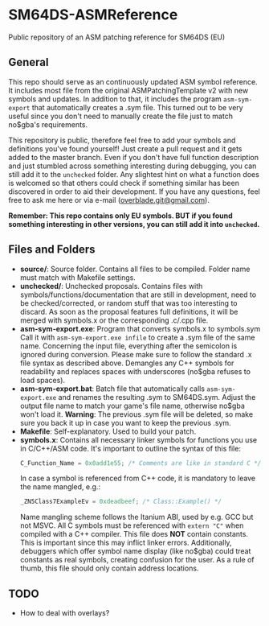 # SM64DS-ASMReference
Public repository of an ASM patching reference for SM64DS (EU)

## General
This repo should serve as an continuously updated ASM symbol reference. It includes most file from the original ASMPatchingTemplate v2 with new symbols and updates. In addition to that, it includes the program `asm-sym-export` that automatically creates a .sym file. This turned out to be very useful since you don't need to manually create the file just to match no$gba's requirements. 

This repository is public, therefore feel free to add your symbols and definitions you've found yourself! Just create a pull request and it gets added to the master branch. Even if you don't have full function description and just stumbled across something interesting during debugging, you can still add it to the `unchecked` folder. Any slightest hint on what a function does is welcomed so that others could check if something similar has been discovered in order to aid their development. If you have any questions, feel free to ask me here or via e-mail (overblade.git@gmail.com).

**Remember: This repo contains only EU symbols. BUT if you found something interesting in other versions, you can still add it into `unchecked`.**

## Files and Folders
+ **source/**: Source folder. Contains all files to be compiled. Folder name must match with Makefile settings.
+ **unchecked/**: Unchecked proposals. 
  Contains files with symbols/functions/documentation that are still in development, need to be checked/corrected, or random stuff that was too interesting to discard.
  As soon as the proposal features full definitions, it will be merged with symbols.x or the corresponding .c/.cpp file.
+ **asm-sym-export.exe**: Program that converts symbols.x to symbols.sym
  Call it with `asm-sym-export.exe infile` to create a .sym file of the same name. Concerning the input file, everything after the semicolon is ignored during conversion. Please make sure to follow the standard .x file syntax as described above.
  Demangles any C++ symbols for readability and replaces spaces with underscores (no$gba refuses to load spaces).
+ **asm-sym-export.bat**: Batch file that automatically calls `asm-sym-export.exe` and renames the resulting .sym to SM64DS.sym. 
  Adjust the output file name to match your game's file name, otherwise no$gba won't load it.
  **Warning**: The previous .sym file will be deleted, so make sure you back it up in case you want to keep the previous .sym.
+ **Makefile**: Self-explanatory. Used to build your patch.
+ **symbols.x**: Contains all necessary linker symbols for functions you use in C/C++/ASM code. It's important to outline the syntax of this file:
  ```C
  C_Function_Name = 0x0add1e55; /* Comments are like in standard C */
  ```
  In case a symbol is referenced from C++ code, it is mandatory to leave the name mangled, e.g.:
  ```C++
  _ZN5Class7ExampleEv = 0xdeadbeef; /* Class::Example() */
  ```
  Name mangling scheme follows the Itanium ABI, used by e.g. GCC but not MSVC.
  All C symbols must be referenced with `extern "C"` when compiled with a C++ compiler.
  This file does **NOT** contain constants. This is important since this may inflict linker errors. 
  Additionally, debuggers which offer symbol name display (like no$gba) could treat constants as real symbols, creating confusion for the user.
  As a rule of thumb, this file should only contain address locations.
  
## TODO
+ How to deal with overlays?
